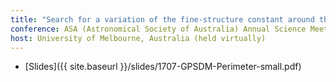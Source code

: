 ```yaml
---
title: "Search for a variation of the fine-structure constant around the supermassive Black Hole in our Galactic Centre"
conference: ASA (Astronomical Society of Australia) Annual Science Meeting
host: University of Melbourne, Australia (held virtually)
---
```

 * [Slides]({{ site.baseurl }}/slides/1707-GPSDM-Perimeter-small.pdf)
